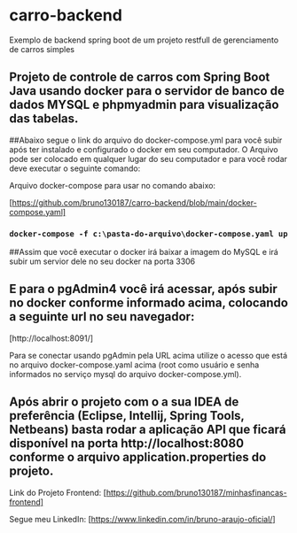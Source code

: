 # carro-backend
Exemplo de backend spring boot de um projeto restfull de gerenciamento de carros simples

## Projeto de controle de carros com Spring Boot Java usando docker para o servidor de banco de dados MYSQL e phpmyadmin para visualização das tabelas.

##Abaixo segue o link do arquivo do docker-compose.yml para você subir após ter instalado e configurado o docker em seu computador. O Arquivo pode ser colocado em qualquer lugar do seu computador e para você rodar deve executar o seguinte comando:

Arquivo docker-compose para usar no comando abaixo:

[https://github.com/bruno130187/carro-backend/blob/main/docker-compose.yaml]

### `docker-compose -f c:\pasta-do-arquivo\docker-compose.yaml up`

##Assim que você executar o docker irá baixar a imagem do MySQL e irá subir um servior dele no seu docker na porta 3306

## E para o pgAdmin4 você irá acessar, após subir no docker conforme informado acima, colocando a seguinte url no seu navegador:

[http://localhost:8091/]

Para se conectar usando pgAdmin pela URL acima utilize o acesso que está no arquivo docker-compose.yaml acima (root como usuário e senha informados no serviço mysql do arquivo docker-compose.yml).

## Após abrir o projeto com o a sua IDEA de preferência (Eclipse, Intellij, Spring Tools, Netbeans) basta rodar a aplicação API que ficará disponível na porta http://localhost:8080 conforme o arquivo application.properties do projeto.

Link do Projeto Frontend:
[https://github.com/bruno130187/minhasfinancas-frontend]

Segue meu LinkedIn: [https://www.linkedin.com/in/bruno-araujo-oficial/]
